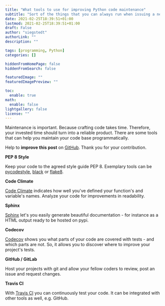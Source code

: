```yaml
---
title: "What tools to use for improving Python code maintenance"
subtitle: "Sort of the things that you can always run when issuing a new piece of code"
date: 2021-02-25T18:39:51+01:00
lastmod: 2021-02-25T18:39:51+01:00
draft: False
author: "siegstedt"
authorLink: ""
description: ""

tags: [programming, Python]
categories: []

hiddenFromHomePage: false
hiddenFromSearch: false

featuredImage: ""
featuredImagePreview: ""

toc:
  enable: true
math:
  enable: false
lightgallery: false
license: ""
---
```


Maintenance is important. Because crafting code takes time. Therefore, your invested time should turn into a reliable product. There are some tools that can help you maintain your code base programmatically.

<!--more-->

Help to **improve this post** on [GitHub](https://github.com/siegstedt/machinemind/blob/main/content/posts/tools-to-improve-py-code.md). Thank you for your contribution.

**PEP 8 Style**

Keep your code to the agreed style guide PEP 8. Exemplary tools can be [pycodestyle](https://pypi.org/project/pycodestyle/), [black](https://pypi.org/project/black/) or [flake8](https://flake8.pycqa.org/en/latest/).

**Code Climate**

[Code Climate](https://codeclimate.com/) indicates how well you've defined your function's and variable's names. Analyze your code for improvements in readability.

**Sphinx**

[Sphinx](https://pypi.org/project/Sphinx/) let's you easily generate beautiful documentation - for instance as a HTML output ready to be hosted on pypi.

**Codecov**

[Codecov](https://about.codecov.io/) shows you what parts of your code are covered with tests - and which parts are not. So, it allows you to discover where to improve your project's tests.

**GitHub / GitLab**

Host your projects with git and allow your fellow coders to review, post an issue and request changes.

**Travis CI**

With [Travis CI](https://travis-ci.org/) you can continuously test your code. It can be integrated with other tools as well, e.g. GitHub.